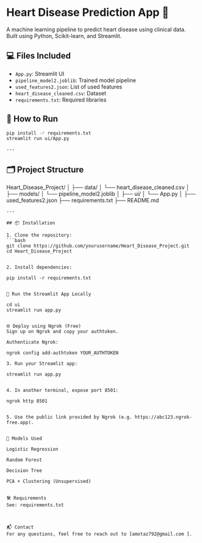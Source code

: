 # Heart Disease Prediction App 💓

A machine learning pipeline to predict heart disease using clinical data.  
Built using Python, Scikit-learn, and Streamlit.

## 💻 Files Included
- `App.py`: Streamlit UI
- `pipeline_model2.joblib`: Trained model pipeline
- `used_features2.json`: List of used features
- `heart_disease_cleaned.csv`: Dataset
- `requirements.txt`: Required libraries

## 🚀 How to Run
```bash
pip install -r requirements.txt
streamlit run ui/App.py

---

```
## 🗂️ Project Structure

Heart_Disease_Project/
│
├── data/
│   └── heart_disease_cleaned.csv
│
├── models/
│   └── pipeline_model2.joblib
│
├── ui/
│   └── App.py
│
├── used_features2.json
├── requirements.txt
├── README.md 


``` 
---

## 📦 Installation

1. Clone the repository:
```bash
git clone https://github.com/yourusername/Heart_Disease_Project.git
cd Heart_Disease_Project


2. Install dependencies:

pip install -r requirements.txt


🚀 Run the Streamlit App Locally

cd ui
streamlit run app.py


🌐 Deploy using Ngrok (Free)
Sign up on Ngrok and copy your authtoken.

Authenticate Ngrok:

ngrok config add-authtoken YOUR_AUTHTOKEN

3. Run your Streamlit app:

streamlit run app.py


4. In another terminal, expose port 8501:

ngrok http 8501


5. Use the public link provided by Ngrok (e.g. https://abc123.ngrok-free.app).


🧠 Models Used

Logistic Regression

Random Forest

Decision Tree

PCA + Clustering (Unsupervised)


🛠 Requirements
See: requirements.txt



📬 Contact
For any questions, feel free to reach out to [amotaz792@gmail.com ].
